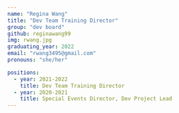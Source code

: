 ```yaml
---
name: "Regina Wang"
title: "Dev Team Training Director"
group: "dev board"
github: reginawang99
img: rwang.jpg
graduating_year: 2022
email: "rwang3495@gmail.com"
pronouns: "she/her"

positions:
  - year: 2021-2022
    title: Dev Team Training Director
  - year: 2020-2021
    title: Special Events Director, Dev Project Lead
---
```

